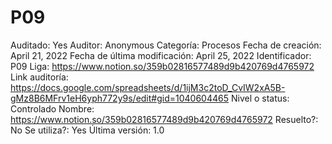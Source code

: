 # P09

Auditado: Yes
Auditor: Anonymous
Categoría: Procesos
Fecha de creación: April 21, 2022
Fecha de última modificación: April 25, 2022
Identificador: P09
Liga: https://www.notion.so/359b02816577489d9b420769d4765972 
Link auditoría: https://docs.google.com/spreadsheets/d/1ijM3c2toD_CvIW2xA5B-gMz8B6MFrv1eH6yph772y9s/edit#gid=1040604465
Nivel o status: Controlado
Nombre: https://www.notion.so/359b02816577489d9b420769d4765972 
Resuelto?: No
Se utiliza?: Yes
Última versión: 1.0